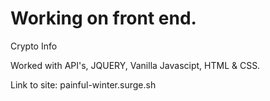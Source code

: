 # Working on front end.
Crypto Info

Worked with API's, JQUERY, Vanilla Javascipt, HTML & CSS.

Link to site: painful-winter.surge.sh